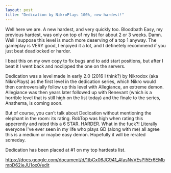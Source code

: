 ```yaml
---
layout: post
title: "Dedication by NikroPlays 100%, new hardest!"
---
```

<!-- wp:paragraph -->
<p>Well here we are. A new hardest, and very quickly too. Bloodbath Easy, my previous hardest, was only on top of my list for about 2 or 3 weeks. Damn. Well I suppose this level is much more deserving of a top 1 anyway. The gameplay is VERY good, I enjoyed it a lot, and I definetely recommend if you just beat deadlocked or harder.</p>
<!-- /wp:paragraph -->

<!-- wp:paragraph -->
<p>I beat this on my own copy to fix bugs and to add start positions, but after I beat it I went back and noclipped the one on the servers.</p>
<!-- /wp:paragraph -->

<!-- wp:paragraph -->
<p>Dedication was a level made in early 2.0 (2016 I think?) by Nikrodox (aka NikroPlays) as the first level in the dedication series, which Nikro would then controversially follow up this level with Allegiance, an extreme demon. Allegiance was then years later followed up with Renevant (which is a horrible level that is still high on the list today) and the finale to the series, Anathema, is coming soon.</p>
<!-- /wp:paragraph -->

<!-- wp:paragraph -->
<p>But of course, you can't talk about Dedication without mentioning the elephant in the room: its rating. RobTop was high when rating this apperently and rated this a 6 STAR. HARDER. What in the fuck?! Literally everyone I've ever seen in my life who plays GD (along with me) all agree this is a medium or maybe easy demon. Hopefully it will be rerated someday.</p>
<!-- /wp:paragraph -->

<!-- wp:paragraph -->
<p>Dedication has been placed at #1 on my top hardests list.</p>
<!-- /wp:paragraph -->

<!-- wp:paragraph -->
<p><a href="https://docs.google.com/document/d/1tbCx06JC941_4fasNvVEsPI5Er6EMbmpD62jeJU1ox0/edit">https://docs.google.com/document/d/1tbCx06JC941_4fasNvVEsPI5Er6EMbmpD62jeJU1ox0/edit</a></p>
<!-- /wp:paragraph -->